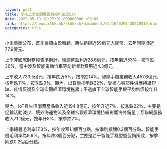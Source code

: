 ```yaml
---
layout: post
title: 小米上季經調整盈利按年倒退53%
date: 2022-05-19 18:27:01.000000000 +08:00
link: https://news.rthk.hk/rthk/ch/component/k2/1649295-20220519.htm
categories: rthk
---
```


小米集團公布，首季業績由盈轉虧，應佔虧損近59億元人民幣，去年同期賺近77.9億元。

上季非國際財務報告準則計，經調整盈利近28.6億元，按年倒退53%，按季跌36%，當中涉及智能電動汽車等創新業務費用近4.3億元。

上季收入733.5億元，按年跌近5%，按季跌14%。智能手機業務收入457.6億元，按年跌11%，按季跌9%。期內，出貨量按年跌22%，受核心零部件供應持續短缺、疫情反復及全球宏觀經濟環境拖累；不過旗下全球智能手機平均售價按年升14%。

期內，IoT與生活消費產品收入近194.8億元，按年升近7%，按季跌22%，主要是促銷活動減少、境外海運物流及全球宏觀經濟環境持續影響海外銷量；互聯網服務收入71.1億元，按年升8%，按季跌2%。

上季總體毛利率17.3%，按年收窄1.1個百分點，按季則擴闊0.2個百分點。智能手機毛利率為9.9%，按年跌3個百分點，主要是若干智能手機型號促銷所致，按季則跌0.2個百分點。

